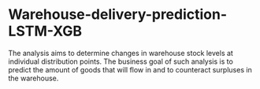 # Warehouse-delivery-prediction-LSTM-XGB
The analysis aims to determine changes in warehouse stock levels at individual distribution points. The business goal of such analysis is to predict the amount of goods that will flow in and to counteract surpluses in the warehouse.
